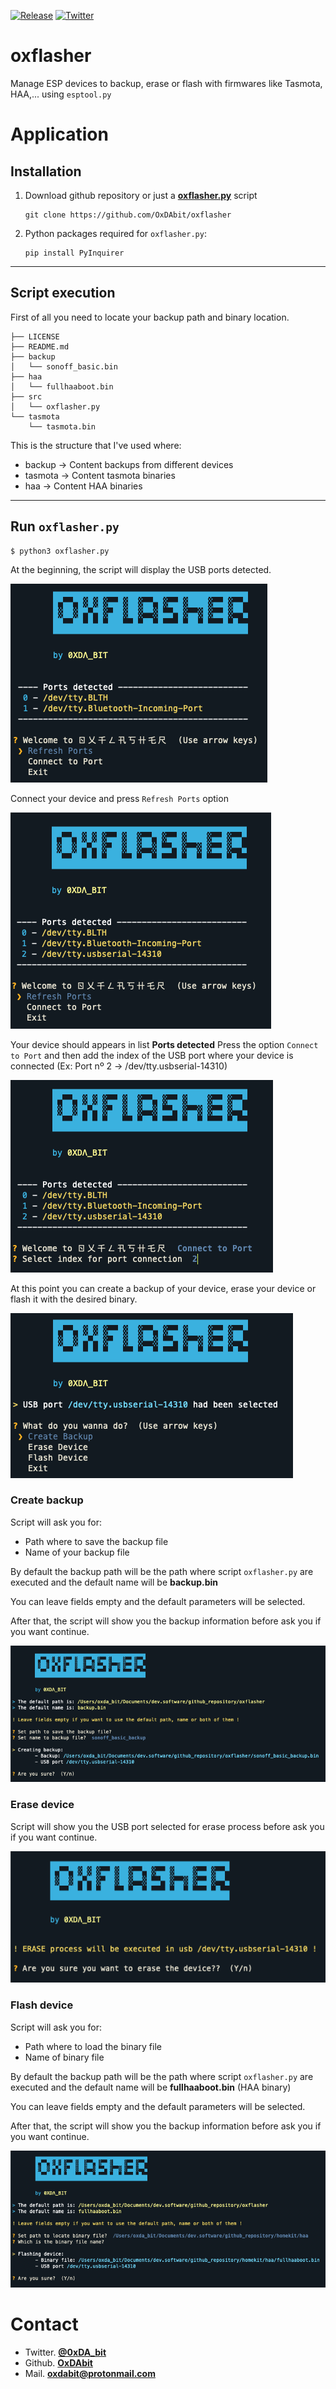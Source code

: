 [![Release](https://img.shields.io/github/v/tag/OxDAbit/oxflasher?color=red&label=release)](https://github.com/OxDAbit/oxflasher/releases/latest)
[![Twitter](https://img.shields.io/twitter/follow/0xDA_bit.svg?style=social)](https://twitter.com/0xDA_bit)

# oxflasher

Manage ESP devices to backup, erase or flash with firmwares like Tasmota, HAA,... using `esptool.py`

# Application

## Installation

1. Download github repository or just a [**oxflasher.py**](https://github.com/OxDAbit/oxflasher/blob/main/src/oxflasher.py) script

	```
	git clone https://github.com/OxDAbit/oxflasher
	```

2. Python packages required for `oxflasher.py`:

	```
	pip install PyInquirer
	```

---
## Script execution

First of all you need to locate your backup path and binary location.

```
├── LICENSE
├── README.md
├── backup
│   └── sonoff_basic.bin
├── haa
│   └── fullhaaboot.bin
├── src
│   └── oxflasher.py
└── tasmota
	└── tasmota.bin
```

This is the structure that I've used where:
- backup -> Content backups from different devices
- tasmota -> Content tasmota binaries
- haa -> Content HAA binaries

---

## Run `oxflasher.py`
```
$ python3 oxflasher.py
```

At the beginning, the script will display the USB ports detected.

![first_menu](/images/01-first_menu.png)

Connect your device and press `Refresh Ports` option

![refresh_ports](/images/02-refresh_ports.png)

Your device should appears in list **Ports detected**
Press the option `Connect to Port` and then add the index of the USB port where your device is connected (Ex: Port nº 2 -> /dev/tty.usbserial-14310)

![connect_port](/images/03-connect_port.png)

At this point you can create a backup of your device, erase your device or flash it with the desired binary.

![create_backup](/images/04-create_backup.png)

### Create backup

Script will ask you for:
- Path where to save the backup file
- Name of your backup file

By default the backup path will be the path where script `oxflasher.py` are executed and the default name will be **backup.bin**

You can leave fields empty and the default parameters will be selected.

After that, the script will show you the backup information before ask you if you want continue.

![backup_menu](/images/05-backup_menu.png)

### Erase device

Script will show you the USB port selected for erase process before ask you if you want continue.

![erase_menu](/images/06-erase_menu.png)

### Flash device

Script will ask you for:
- Path where to load the binary file
- Name of binary file

By default the backup path will be the path where script `oxflasher.py` are executed and the default name will be **fullhaaboot.bin** (HAA binary)

You can leave fields empty and the default parameters will be selected.

After that, the script will show you the backup information before ask you if you want continue.

![flash_menu](/images/07-flash_menu.png)

Contact
=======
- Twitter. [**@0xDA_bit**](https://twitter.com/0xDA_bit)
- Github. [**OxDAbit**](https://github.com/OxDAbit)
- Mail. **oxdabit@protonmail.com**
